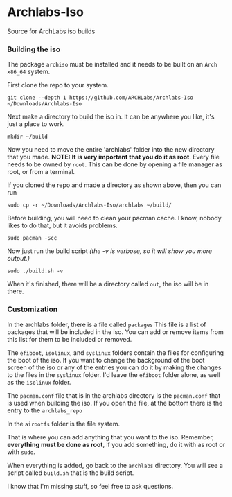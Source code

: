 # Archlabs-Iso

Source for ArchLabs iso builds


### Building the iso

The package `archiso` must be installed and it needs to be built on an `Arch x86_64` system.

First clone the repo to your system.

    git clone --depth 1 https://github.com/ARCHLabs/Archlabs-Iso ~/Downloads/Archlabs-Iso


Next make a directory to build the iso in. It can be anywhere you like, it's just a place to work.

    mkdir ~/build


Now you need to move the entire 'archlabs' folder into the new directory that you made.
**NOTE: It is very important that you do it as root**. Every file needs to be owned by `root`.
This can be done by opening a file manager as root, or from a terminal.

If you cloned the repo and made a directory as shown above, then you can run

    sudo cp -r ~/Downloads/Archlabs-Iso/archlabs ~/build/

Before building, you will need to clean your pacman cache.
I know, nobody likes to do that, but it avoids problems.

    sudo pacman -Scc


Now just run the build script *(the -v is verbose, so it will show you more output.)*

    sudo ./build.sh -v


When it's finished, there will be a directory called `out`, the iso will be in there.


### Customization

In the archlabs folder, there is a file called `packages`
This file is a list of packages that will be included in the iso.
You can add or remove items from this list for them to be included or removed.


The `efiboot`, `isolinux`, and `syslinux` folders contain the files for configuring the boot
of the iso. If you want to change the background of the boot screen of the iso or any of the
entries you can do it by making the changes to the files in the `syslinux` folder. I'd leave
the `efiboot` folder alone, as well as the `isolinux` folder.


The `pacman.conf` file that is in the archlabs directory is the `pacman.conf` that is used when
building the iso. If you open the file, at the bottom there is the entry to the `archlabs_repo`


In the `airootfs` folder is the file system.

That is where you can add anything that you want to the iso.
Remember, **everything must be done as root**, if you add something, do it with as root or with
`sudo`.

When everything is added, go back to the `archlabs` directory. You will see a script called
`build.sh` that is the build script.


I know that I'm missing stuff, so feel free to ask questions.
